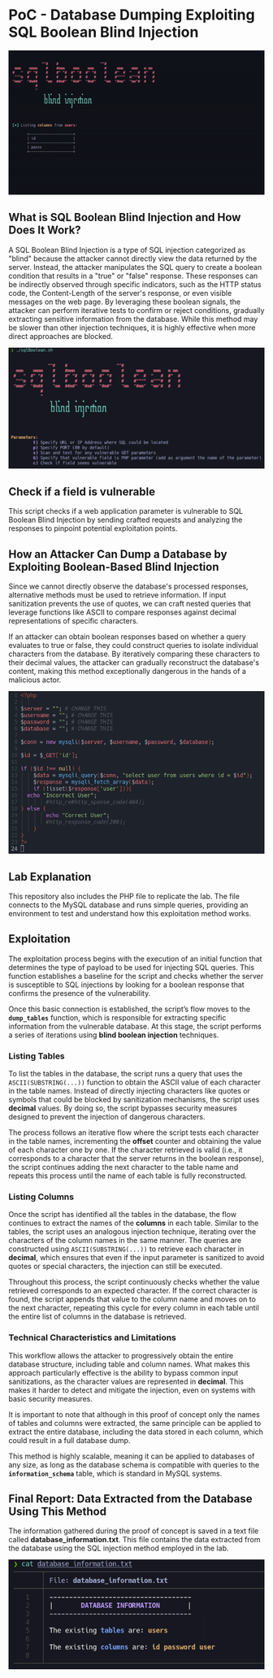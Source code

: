 # PoC - Database Dumping Exploiting SQL Boolean Blind Injection

<!---
Lenguaje: Bash
-->     
![Logo](images/animation.gif)


## What is SQL Boolean Blind Injection and How Does It Work? 

A SQL Boolean Blind Injection is a type of SQL injection categorized as "blind" because the attacker cannot directly view the data returned by the server. Instead, the attacker manipulates the SQL query to create a boolean condition that results in a "true" or "false" response. These responses can be indirectly observed through specific indicators, such as the HTTP status code, the Content-Length of the server's response, or even visible messages on the web page. By leveraging these boolean signals, the attacker can perform iterative tests to confirm or reject conditions, gradually extracting sensitive information from the database. While this method may be slower than other injection techniques, it is highly effective when more direct approaches are blocked.

![helPanel](images/helPanel.png)


## Check if a field is vulnerable

This script checks if a web application parameter is vulnerable to SQL Boolean Blind Injection by sending crafted requests and analyzing the responses to pinpoint potential exploitation points.

## How an Attacker Can Dump a Database by Exploiting Boolean-Based Blind Injection 

Since we cannot directly observe the database's processed responses, alternative methods must be used to retrieve information. If input sanitization prevents the use of quotes, we can craft nested queries that leverage functions like ASCII to compare responses against decimal representations of specific characters.

If an attacker can obtain boolean responses based on whether a query evaluates to true or false, they could construct queries to isolate individual characters from the database. By iteratively comparing these characters to their decimal values, the attacker can gradually reconstruct the database's content, making this method exceptionally dangerous in the hands of a malicious actor.

![Logo](images/php_file.png)


## Lab Explanation 

This repository also includes the PHP file to replicate the lab. The file connects to the MySQL database and runs simple queries, providing an environment to test and understand how this exploitation method works.


## Exploitation

The exploitation process begins with the execution of an initial function that determines the type of payload to be used for injecting SQL queries. This function establishes a baseline for the script and checks whether the server is susceptible to SQL injections by looking for a boolean response that confirms the presence of the vulnerability.

Once this basic connection is established, the script’s flow moves to the **`dump_tables`** function, which is responsible for extracting specific information from the vulnerable database. At this stage, the script performs a series of iterations using **blind boolean injection** techniques.

### Listing Tables

To list the tables in the database, the script runs a query that uses the `ASCII(SUBSTRING(...))` function to obtain the ASCII value of each character in the table names. Instead of directly injecting characters like quotes or symbols that could be blocked by sanitization mechanisms, the script uses **decimal** values. By doing so, the script bypasses security measures designed to prevent the injection of dangerous characters.

The process follows an iterative flow where the script tests each character in the table names, incrementing the **offset** counter and obtaining the value of each character one by one. If the character retrieved is valid (i.e., it corresponds to a character that the server returns in the boolean response), the script continues adding the next character to the table name and repeats this process until the name of each table is fully reconstructed.

### Listing Columns

Once the script has identified all the tables in the database, the flow continues to extract the names of the **columns** in each table. Similar to the tables, the script uses an analogous injection technique, iterating over the characters of the column names in the same manner. The queries are constructed using `ASCII(SUBSTRING(...))` to retrieve each character in **decimal**, which ensures that even if the input parameter is sanitized to avoid quotes or special characters, the injection can still be executed.

Throughout this process, the script continuously checks whether the value retrieved corresponds to an expected character. If the correct character is found, the script appends that value to the column name and moves on to the next character, repeating this cycle for every column in each table until the entire list of columns in the database is retrieved.

### Technical Characteristics and Limitations

This workflow allows the attacker to progressively obtain the entire database structure, including table and column names. What makes this approach particularly effective is the ability to bypass common input sanitizations, as the character values are represented in **decimal**. This makes it harder to detect and mitigate the injection, even on systems with basic security measures.

It is important to note that although in this proof of concept only the names of tables and columns were extracted, the same principle can be applied to extract the entire database, including the data stored in each column, which could result in a full database dump.

This method is highly scalable, meaning it can be applied to databases of any size, as long as the database schema is compatible with queries to the **`information_schema`** table, which is standard in MySQL systems.

## Final Report: Data Extracted from the Database Using This Method 

The information gathered during the proof of concept is saved in a text file called **database_information.txt**. This file contains the data extracted from the database using the SQL injection method employed in the lab.

![Logo](images/database_information.png)

